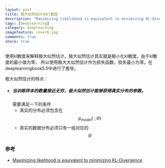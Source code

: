 ```yaml
---
layout: post
title: 极大似然估计与kl散度
description: "Maximizing likelihood is equivalent to minimizing KL-Divergence"
tags: [deeplearning]
category: deeplearning
imagefeature: cover6.jpg
comments: true
share: true
---
```


<script type="text/javascript" src="http://cdn.mathjax.org/mathjax/latest/MathJax.js?config=default"></script>

使用kl散度来解释极大似然估计。极大似然估计其实就是极小化kl散度。由于kl散度的最小值为零，
所以使用极大大似然估计作为损失函数，损失最小为零。在deeplearningbook5.5中进行了推导。

极大似然估计的特点：
* ##### 当训练样本的数量接近无穷，极大似然估计能够获得真实分布的参数。
    需要满足一下的条件
    * 真实的分布必须包含在$$p_{model}(\cdot ;\Theta )$$
    * 真实的数据分布必须只有一组对应的$$\Theta$$



### 参考
* [Maximizing likelihood is equivalent to minimizing KL-Divergence](https://wiseodd.github.io/techblog/2017/01/26/kl-mle/)
